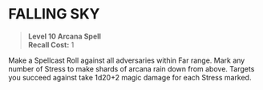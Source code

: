 ﻿# FALLING SKY

> **Level 10 Arcana Spell**  
> **Recall Cost:** 1

Make a Spellcast Roll against all adversaries within Far range. Mark any number of Stress to make shards of arcana rain down from above. Targets you succeed against take 1d20+2 magic damage for each Stress marked.
